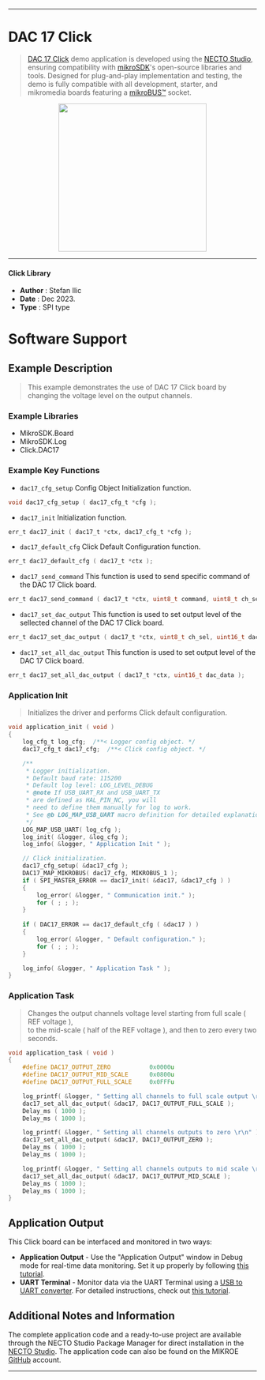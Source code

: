 
---
# DAC 17 Click

> [DAC 17 Click](https://www.mikroe.com/?pid_product=MIKROE-6059) demo application is developed using
the [NECTO Studio](https://www.mikroe.com/necto), ensuring compatibility with [mikroSDK](https://www.mikroe.com/mikrosdk)'s
open-source libraries and tools. Designed for plug-and-play implementation and testing, the demo is fully compatible with
all development, starter, and mikromedia boards featuring a [mikroBUS&trade;](https://www.mikroe.com/mikrobus) socket.

<p align="center">
  <img src="https://www.mikroe.com/?pid_product=MIKROE-6059&image=1" height=300px>
</p>

---

#### Click Library

- **Author**        : Stefan Ilic
- **Date**          : Dec 2023.
- **Type**          : SPI type

# Software Support

## Example Description

> This example demonstrates the use of DAC 17 Click board by changing the voltage level on the output channels.

### Example Libraries

- MikroSDK.Board
- MikroSDK.Log
- Click.DAC17

### Example Key Functions

- `dac17_cfg_setup` Config Object Initialization function.
```c
void dac17_cfg_setup ( dac17_cfg_t *cfg );
```

- `dac17_init` Initialization function.
```c
err_t dac17_init ( dac17_t *ctx, dac17_cfg_t *cfg );
```

- `dac17_default_cfg` Click Default Configuration function.
```c
err_t dac17_default_cfg ( dac17_t *ctx );
```

- `dac17_send_command` This function is used to send specific command of the DAC 17 Click board.
```c
err_t dac17_send_command ( dac17_t *ctx, uint8_t command, uint8_t ch_sel, uint16_t data_in );
```

- `dac17_set_dac_output` This function is used to set output level of the sellected channel of the DAC 17 Click board.
```c
err_t dac17_set_dac_output ( dac17_t *ctx, uint8_t ch_sel, uint16_t dac_data );
```

- `dac17_set_all_dac_output` This function is used to set output level of the DAC 17 Click board.
```c
err_t dac17_set_all_dac_output ( dac17_t *ctx, uint16_t dac_data );
```

### Application Init

> Initializes the driver and performs Click default configuration.

```c
void application_init ( void )
{
    log_cfg_t log_cfg;  /**< Logger config object. */
    dac17_cfg_t dac17_cfg;  /**< Click config object. */

    /** 
     * Logger initialization.
     * Default baud rate: 115200
     * Default log level: LOG_LEVEL_DEBUG
     * @note If USB_UART_RX and USB_UART_TX 
     * are defined as HAL_PIN_NC, you will 
     * need to define them manually for log to work. 
     * See @b LOG_MAP_USB_UART macro definition for detailed explanation.
     */
    LOG_MAP_USB_UART( log_cfg );
    log_init( &logger, &log_cfg );
    log_info( &logger, " Application Init " );

    // Click initialization.
    dac17_cfg_setup( &dac17_cfg );
    DAC17_MAP_MIKROBUS( dac17_cfg, MIKROBUS_1 );
    if ( SPI_MASTER_ERROR == dac17_init( &dac17, &dac17_cfg ) )
    {
        log_error( &logger, " Communication init." );
        for ( ; ; );
    }
    
    if ( DAC17_ERROR == dac17_default_cfg ( &dac17 ) )
    {
        log_error( &logger, " Default configuration." );
        for ( ; ; );
    }

    log_info( &logger, " Application Task " );
}
```

### Application Task

> Changes the output channels voltage level starting from full scale ( REF voltage ),  
 to the mid-scale ( half of the REF voltage ), and then to zero every two seconds.

```c
void application_task ( void )
{
    #define DAC17_OUTPUT_ZERO           0x0000u
    #define DAC17_OUTPUT_MID_SCALE      0x0800u
    #define DAC17_OUTPUT_FULL_SCALE     0x0FFFu

    log_printf( &logger, " Setting all channels to full scale output \r\n" );
    dac17_set_all_dac_output( &dac17, DAC17_OUTPUT_FULL_SCALE );
    Delay_ms ( 1000 );
    Delay_ms ( 1000 );

    log_printf( &logger, " Setting all channels outputs to zero \r\n" );
    dac17_set_all_dac_output( &dac17, DAC17_OUTPUT_ZERO );
    Delay_ms ( 1000 );
    Delay_ms ( 1000 );

    log_printf( &logger, " Setting all channels outputs to mid scale \r\n" );
    dac17_set_all_dac_output( &dac17, DAC17_OUTPUT_MID_SCALE );
    Delay_ms ( 1000 );
    Delay_ms ( 1000 );
}
```


## Application Output

This Click board can be interfaced and monitored in two ways:
- **Application Output** - Use the "Application Output" window in Debug mode for real-time data monitoring.
Set it up properly by following [this tutorial](https://www.youtube.com/watch?v=ta5yyk1Woy4).
- **UART Terminal** - Monitor data via the UART Terminal using
a [USB to UART converter](https://www.mikroe.com/click/interface/usb?interface*=uart,uart). For detailed instructions,
check out [this tutorial](https://help.mikroe.com/necto/v2/Getting%20Started/Tools/UARTTerminalTool).

## Additional Notes and Information

The complete application code and a ready-to-use project are available through the NECTO Studio Package Manager for 
direct installation in the [NECTO Studio](https://www.mikroe.com/necto). The application code can also be found on
the MIKROE [GitHub](https://github.com/MikroElektronika/mikrosdk_click_v2) account.

---
